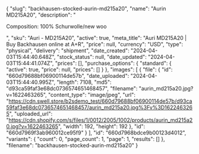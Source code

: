 {
  "slug": "backhausen-stocked-aurin-md215a20",
  "name": "Aurin MD215A20",
  "description": "<p>Composition: 100% Schurwolle/new woo</p>",
  "sku": "Auri - MD215A20",
  "active": true,
  "meta_title": "Auri MD215A20 | Buy Backhausen online at A+R",
  "price": null,
  "currency": "USD",
  "type": "physical",
  "delivery": "shipment",
  "date_created": "2024-04-03T15:44:40.648Z",
  "stock_status": null,
  "date_updated": "2024-04-03T15:44:41.074Z",
  "prices": [],
  "purchase_options": {
    "standard": {
      "active": true,
      "price": null,
      "prices": []
    }
  },
  "images": [
    {
      "file": {
        "id": "660d79688bf06900114de57b",
        "date_uploaded": "2024-04-03T15:44:40.995Z",
        "length": 7108,
        "md5": "d93ca59faf3e68dc0736574651468457",
        "filename": "aurin_md215a20.jpg?v=1622463265",
        "content_type": "image/jpeg",
        "url": "https://cdn.swell.store/b2sdemo_test/660d79688bf06900114de57b/d93ca59faf3e68dc0736574651468457/aurin_md215a20.jpg%3Fv%3D1622463265",
        "uploaded_url": "https://cdn.shopify.com/s/files/1/0012/2005/1002/products/aurin_md215a20.jpg?v=1622463265",
        "width": 192,
        "height": 192
      },
      "id": "660d7969f3ab960012ce95f9"
    }
  ],
  "id": "660d7968bdce9b00123d4012",
  "variants": {
    "count": 0,
    "page_count": 1,
    "page": 1,
    "results": []
  },
  "filename": "backhausen-stocked-aurin-md215a20"
}